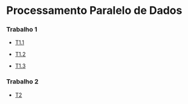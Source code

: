 # Processamento Paralelo de Dados


### Trabalho 1

- [T1.1](https://github.com/lfontesm/PPD/tree/main/t1.1)

- [T1.2](https://github.com/lfontesm/PPD/tree/main/t1.2)

- [T1.3](https://github.com/lfontesm/PPD/tree/main/t1.3) 

### Trabalho 2

- [T2](https://github.com/lfontesm/PPD/tree/main/t2) 
